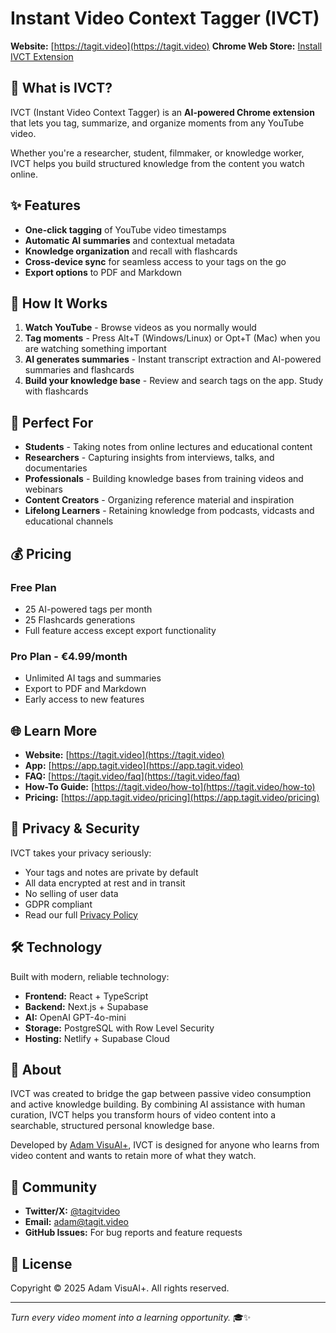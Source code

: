 # Instant Video Context Tagger (IVCT)

**Website:** [https://tagit.video](https://tagit.video)
**Chrome Web Store:** [Install IVCT Extension](https://chromewebstore.google.com/detail/ivct-instant-video-contex/bdicikdkiobadnneahpfpgmbgchppnfn)

## 🧠 What is IVCT?

IVCT (Instant Video Context Tagger) is an **AI-powered Chrome extension** that lets you tag, summarize, and organize moments from any YouTube video.

Whether you're a researcher, student, filmmaker, or knowledge worker, IVCT helps you build structured knowledge from the content you watch online.

## ✨ Features
- **One-click tagging** of YouTube video timestamps
- **Automatic AI summaries** and contextual metadata
- **Knowledge organization** and recall with flashcards
- **Cross-device sync** for seamless access to your tags on the go
- **Export options** to PDF and Markdown

## 🚀 How It Works

1. **Watch YouTube** - Browse videos as you normally would
2. **Tag moments** - Press Alt+T (Windows/Linux) or Opt+T (Mac) when you are watching something important
3. **AI generates summaries** - Instant transcript extraction and AI-powered summaries and flashcards
4. **Build your knowledge base** - Review and search tags on the app. Study with flashcards

## 🎯 Perfect For

- **Students** - Taking notes from online lectures and educational content
- **Researchers** - Capturing insights from interviews, talks, and documentaries
- **Professionals** - Building knowledge bases from training videos and webinars
- **Content Creators** - Organizing reference material and inspiration
- **Lifelong Learners** - Retaining knowledge from podcasts, vidcasts and educational channels

## 💰 Pricing

### Free Plan 
- 25 AI-powered tags per month
- 25 Flashcards generations
- Full feature access except export functionality

### Pro Plan - €4.99/month
- Unlimited AI tags and summaries
- Export to PDF and Markdown
- Early access to new features

## 🌐 Learn More

- **Website:** [https://tagit.video](https://tagit.video)
- **App:** [https://app.tagit.video](https://app.tagit.video)
- **FAQ:** [https://tagit.video/faq](https://tagit.video/faq)
- **How-To Guide:** [https://tagit.video/how-to](https://tagit.video/how-to)
- **Pricing:** [https://app.tagit.video/pricing](https://app.tagit.video/pricing)

## 🔐 Privacy & Security

IVCT takes your privacy seriously:
- Your tags and notes are private by default
- All data encrypted at rest and in transit
- No selling of user data
- GDPR compliant
- Read our full [Privacy Policy](https://tagit.video/privacy)

## 🛠️ Technology

Built with modern, reliable technology:
- **Frontend:** React + TypeScript
- **Backend:** Next.js + Supabase
- **AI:** OpenAI GPT-4o-mini
- **Storage:** PostgreSQL with Row Level Security
- **Hosting:** Netlify + Supabase Cloud

## 📣 About

IVCT was created to bridge the gap between passive video consumption and active knowledge building. By combining AI assistance with human curation, IVCT helps you transform hours of video content into a searchable, structured personal knowledge base.

Developed by [Adam VisuAl+](https://linkedin.com/in/adampetritsis), IVCT is designed for anyone who learns from video content and wants to retain more of what they watch.

## 🤝 Community

- **Twitter/X:** [@tagitvideo](https://x.com/adamvisu)
- **Email:** adam@tagit.video
- **GitHub Issues:** For bug reports and feature requests

## 📄 License

Copyright © 2025 Adam VisuAl+. All rights reserved.

---

*Turn every video moment into a learning opportunity.* 🎓✨
